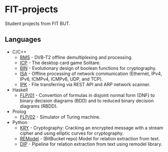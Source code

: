 # FIT-projects
Student projects from FIT BUT.


## Languages

* C/C++
  * [BMS](BMS) - DVB-T2 offline demultiplexing and processing.
  * [ICP](ICP) - The desktop card game Solitare.
  * [BIN](BIN) - Evolutionary design of boolean functions for cryptography.
  * [ISA](ISA) - Offline processing of network communication (Ethernet, IPv4, IPv6, ICMPv4, ICMPv6, UDP, and TCP).
  * [IPK](IPK) - File transferring via REST API and ARP network scanner.
* Haskell
  * [FLP/01](FLP/01) - Convertion of formulas in disjoint normal form (DNF) to binary decision diagrams (BDD) and to reduced binary decision diagrams (RBDD).
* Prolog
  * [FLP/02](FLP/02) - Simulator of Turing machine.
* Python
  * [KRY](KRY) - Cryptography: Cracking an encrypted message with a stream cipher and using elliptic curves for cryptography. 
  * [REModel](https://bitbucket.org/xondre/remodel/src/master/) - (BitBucket repo) Model for relation extraction from text.
  * [DIP](https://bitbucket.org/xondre/dip/src/master/) - Pipeline for relation extraction from text using remodel library.

